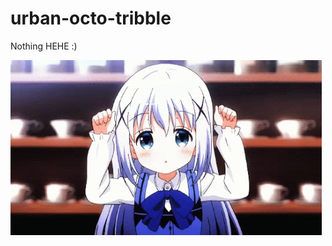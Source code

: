 # urban-octo-tribble
Nothing HEHE :)

![Aneh](https://raw.githubusercontent.com/gemble-dotcom/urban-octo-tribble/main/anime-chino-kafu.gif)

